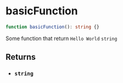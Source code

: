 # basicFunction

```typescript
function basicFunction(): string {}
```

Some function that return `Hello World` `string`

## Returns

- ### `string`
